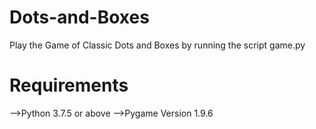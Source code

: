 # Dots-and-Boxes

Play the Game of Classic Dots and Boxes by running the script game.py

# Requirements

-->Python 3.7.5 or above
-->Pygame Version 1.9.6
